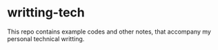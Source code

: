 # writting-tech
This repo contains example codes and other notes, that accompany my personal technical writting.

